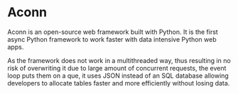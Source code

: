 # Aconn

Aconn is an open-source web framework built with Python. It is the first async Python framework to work faster with data intensive Python web apps.

As the framework does not work in a multithreaded way, thus resulting in no risk of overwriting it due to large amount of concurrent requests, the event loop puts them on a que, it uses JSON instead of an SQL database allowing developers to allocate tables faster and more efficiently without losing data.
